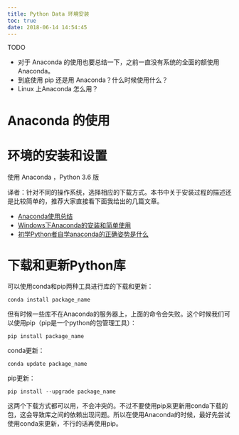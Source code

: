 ```yaml
---
title: Python Data 环境安装
toc: true
date: 2018-06-14 14:54:45
---
```

TODO

* 对于 Anaconda 的使用也要总结一下，之前一直没有系统的全面的额使用 Anaconda。
* 到底使用 pip 还是用 Anaconda？什么时候使用什么？
* Linux 上Anaconda 怎么用？



# Anaconda 的使用





# 环境的安装和设置

使用 Anaconda ，Python 3.6 版



译者：针对不同的操作系统，选择相应的下载方式。本书中关于安装过程的描述还是比较简单的，推荐大家直接看下面我给出的几篇文章。

- [Anaconda使用总结](http://www.jianshu.com/p/2f3be7781451)
- [Windows下Anaconda的安装和简单使用](http://blog.csdn.net/DQ_DM/article/details/47065323)
- [初学Python者自学anaconda的正确姿势是什么](https://www.zhihu.com/question/58033789)





# 下载和更新Python库

可以使用conda和pip两种工具进行库的下载和更新：

```
conda install package_name
```

但有时候一些库不在Anaconda的服务器上，上面的命令会失败。这个时候我们可以使用pip（pip是一个python的包管理工具）：

```
pip install package_name
```

conda更新：

```
conda update package_name
```

pip更新：

```
pip install --upgrade package_name
```

这两个下载方式都可以用，不会冲突的。不过不要使用pip来更新用conda下载的包，这会导致库之间的依赖出现问题。所以在使用Anaconda的时候，最好先尝试使用conda来更新，不行的话再使用pip。

